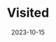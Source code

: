 ---
layout: comic
date: 2023-10-15
title: Visited
categories: page
number: 31
permalink: /read/31
image: /pages/rm_031.webp
---